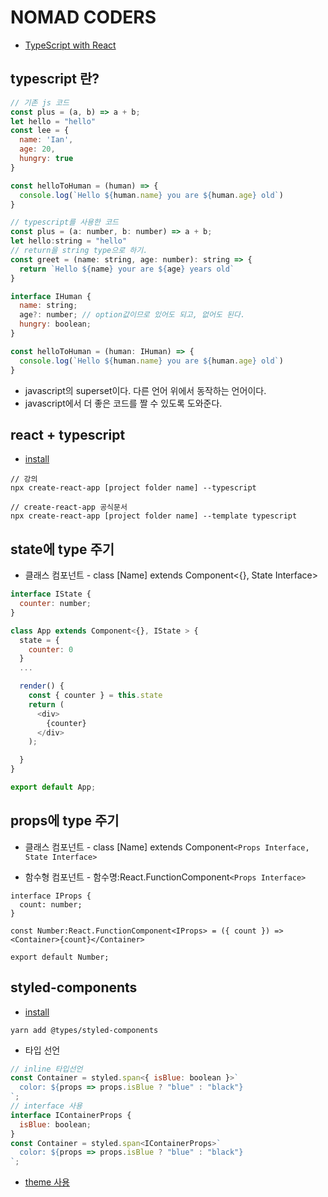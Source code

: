 # NOMAD CODERS

- [TypeScript with React](https://academy.nomadcoders.co/p/react-for-beginners)

## typescript 란?

```javascript
// 기존 js 코드
const plus = (a, b) => a + b;
let hello = "hello"
const lee = {
  name: 'Ian',
  age: 20,
  hungry: true
}

const helloToHuman = (human) => {
  console.log(`Hello ${human.name} you are ${human.age} old`)
}

// typescript를 사용한 코드
const plus = (a: number, b: number) => a + b;
let hello:string = "hello"
// return을 string type으로 하기.
const greet = (name: string, age: number): string => {
  return `Hello ${name} your are ${age} years old`
}

interface IHuman {
  name: string;
  age?: number; // option값이므로 있어도 되고, 없어도 된다.
  hungry: boolean;
}

const helloToHuman = (human: IHuman) => {
  console.log(`Hello ${human.name} you are ${human.age} old`)
}


```

* javascript의 superset이다. 다른 언어 위에서 동작하는 언어이다.
* javascript에서 더 좋은 코드를 짤 수 있도록 도와준다.

## react + typescript
* [install](https://create-react-app.dev/docs/getting-started#creating-a-typescript-app)
```
// 강의
npx create-react-app [project folder name] --typescript

// create-react-app 공식문서
npx create-react-app [project folder name] --template typescript
```

## state에 type 주기

* 클래스 컴포넌트 - class [Name] extends Component<{}, State Interface>

```javascript
interface IState {
  counter: number;
}

class App extends Component<{}, IState > {
  state = {
    counter: 0
  }
  ...

  render() {
    const { counter } = this.state
    return (
      <div>
        {counter}
      </div>
    );

  }
}

export default App;
```

## props에 type 주기
* 클래스 컴포넌트 - class [Name] extends Component`<Props Interface, State Interface>`

* 함수형 컴포넌트 - 함수명:React.FunctionComponent`<Props Interface>`
```
interface IProps {
  count: number;
}

const Number:React.FunctionComponent<IProps> = ({ count }) => <Container>{count}</Container>

export default Number;
```

## styled-components
* [install](https://styled-components.com/docs/api#typescript)
```
yarn add @types/styled-components
```

* 타입 선언
```javascript
// inline 타입선언
const Container = styled.span<{ isBlue: boolean }>`
  color: ${props => props.isBlue ? "blue" : "black"}
`;
// interface 사용
interface IContainerProps {
  isBlue: boolean;
}
const Container = styled.span<IContainerProps>`
  color: ${props => props.isBlue ? "blue" : "black"}
`;
```

* [theme 사용](https://styled-components.com/docs/api#create-a-declarations-file)
